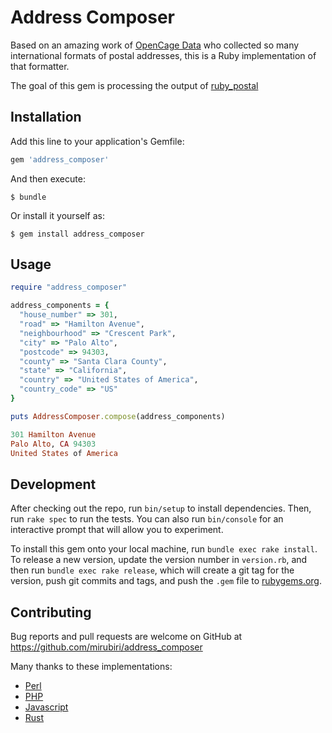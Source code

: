 # Address Composer

Based on an amazing work of [OpenCage Data](https://github.com/OpenCageData/address-formatting/)
who collected so many international formats of postal addresses, this is a Ruby implementation
of that formatter.

The goal of this gem is processing the output of [ruby_postal](https://github.com/openvenues/ruby_postal)

## Installation

Add this line to your application's Gemfile:

```ruby
gem 'address_composer'
```

And then execute:

    $ bundle

Or install it yourself as:

    $ gem install address_composer

## Usage

```ruby
require "address_composer"

address_components = {
  "house_number" => 301,
  "road" => "Hamilton Avenue",
  "neighbourhood" => "Crescent Park",
  "city" => "Palo Alto",
  "postcode" => 94303,
  "county" => "Santa Clara County",
  "state" => "California",
  "country" => "United States of America",
  "country_code" => "US"
}

puts AddressComposer.compose(address_components)

301 Hamilton Avenue
Palo Alto, CA 94303
United States of America
```

## Development

After checking out the repo, run `bin/setup` to install dependencies. Then, run `rake spec` to run the tests. You can also run `bin/console` for an interactive prompt that will allow you to experiment.

To install this gem onto your local machine, run `bundle exec rake install`. To release a new version, update the version number in `version.rb`, and then run `bundle exec rake release`, which will create a git tag for the version, push git commits and tags, and push the `.gem` file to [rubygems.org](https://rubygems.org).

## Contributing

Bug reports and pull requests are welcome on GitHub at https://github.com/mirubiri/address_composer



Many thanks to these implementations:

- [Perl](https://github.com/OpenCageData/perl-Geo-Address-Formatter)
- [PHP](https://github.com/predicthq/address-formatter-php)
- [Javascript](https://github.com/fragaria/address-formatter)
- [Rust](https://github.com/CanalTP/address-formatter-rs)
